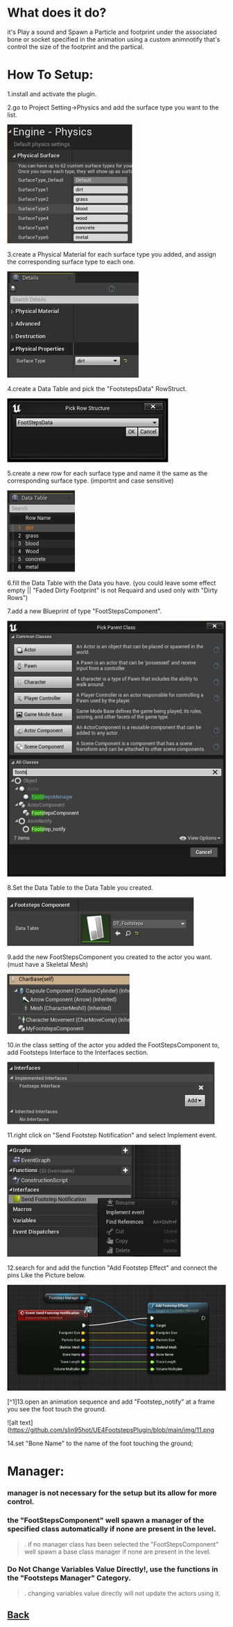 # What does it do?
it's Play a sound and Spawn a Particle and footprint under the associated bone or socket
specified in the animation using a custom animnotify that's control the size of the footprint and the partical.

# How To Setup:

1.install and activate the plugin.

2.go to Project Setting->Physics and add the surface type you want to the list.

![alt text](https://github.com/slin95hot/UE4FootstepsPlugin/blob/main/img/01.png)

3.create a Physical Material for each surface type you added, and assign the corresponding surface type to each one.

 ![alt text](https://github.com/slin95hot/UE4FootstepsPlugin/blob/main/img/02.png)
 
4.create a Data Table and pick the "FootstepsData" RowStruct.

 ![alt text](https://github.com/slin95hot/UE4FootstepsPlugin/blob/main/img/03.png)
 
5.create a new row for each surface type and name it the same as the corresponding surface type. (importnt and case sensitive)

 ![alt text](https://github.com/slin95hot/UE4FootstepsPlugin/blob/main/img/04.png)
 
6.fill the Data Table with the Data you have. (you could leave some effect empty || "Faded Dirty Footprint" is not Requaird and used only with "Dirty Rows")

7.add a new Blueprint of type "FootStepsComponent".

 ![alt text](https://github.com/slin95hot/UE4FootstepsPlugin/blob/main/img/05.png)

8.Set the Data Table to the Data Table you created.

 ![alt text](https://github.com/slin95hot/UE4FootstepsPlugin/blob/main/img/06.png)
 
 9.add the new FootStepsComponent you created to the actor you want. (must have a Skeletal Mesh)
 
  ![alt text](https://github.com/slin95hot/UE4FootstepsPlugin/blob/main/img/07.png)
  
 10.in the class setting of the actor you added the FootStepsComponent to, add Footsteps Interface to the Interfaces section.

  ![alt text](https://github.com/slin95hot/UE4FootstepsPlugin/blob/main/img/08.png)
  
 11.right click on "Send Footstep Notification" and select Implement event.
  
  ![alt text](https://github.com/slin95hot/UE4FootstepsPlugin/blob/main/img/09.png)
  
  12.search for and add the function "Add Footstep Effect" and connect the pins Like the Picture below.
  
  ![alt text](https://github.com/slin95hot/UE4FootstepsPlugin/blob/main/img/10.png)
  
  [^1]13.open an animation sequence and add "Footstep_notify" at a frame you see the foot touch the ground.
  
   ![alt text](https://github.com/slin95hot/UE4FootstepsPlugin/blob/main/img/11.png
   
  14.set "Bone Name" to the name of the foot touching the ground;
# Manager:
### manager is not necessary for the setup but its allow for more control.
### the "FootStepsComponent" well spawn a manager of the specified class automatically if none are present in the level.
>. if no manager class has been selected the "FootStepsComponent" well spawn a base class manager if none are present in the level.
### Do Not Change Variables Value Directly!, use the functions in the "Footsteps Manager" Category.
>. changing variables value directly will not update the actors using it.

## [Back](main/README.md)
